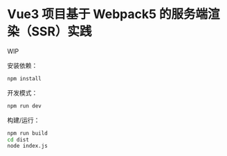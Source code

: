 # Vue3 项目基于 Webpack5 的服务端渲染（SSR）实践

WIP

安装依赖：

```sh
npm install
```

开发模式：

```sh
npm run dev
```


构建/运行：

```sh
npm run build
cd dist
node index.js
```
